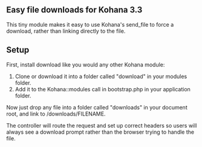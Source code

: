 ## Easy file downloads for Kohana 3.3

This tiny module makes it easy to use Kohana's send_file to force a download, rather than linking directly to the file.

Setup
----------
First, install download like you would any other Kohana module:

1. Clone or download it into a folder called "download" in your modules folder.
2. Add it to the Kohana::modules call in bootstrap.php in your application folder.

Now just drop any file into a folder called "downloads" in your document root, and link to /downloads/FILENAME.

The controller will route the request and set up correct headers so users will always see a download prompt rather than the browser trying to handle the file.